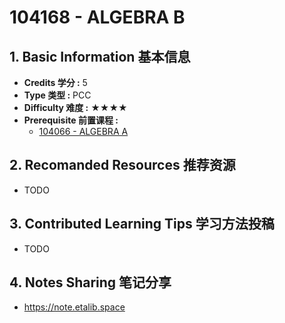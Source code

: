 # 104168 - ALGEBRA B

## 1. Basic Information 基本信息

-   **Credits 学分 :** 5
-   **Type 类型 :** PCC
-   **Difficulty 难度 :** ★★★★
-   **Prerequisite 前置课程 :** 
    -   [104066 - ALGEBRA A](./alg-a.md)


## 2. Recomanded Resources 推荐资源

-   TODO

## 3. Contributed Learning Tips 学习方法投稿

-   TODO

## 4. Notes Sharing 笔记分享

-   https://note.etalib.space